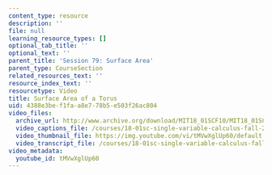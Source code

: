 ```yaml
---
content_type: resource
description: ''
file: null
learning_resource_types: []
optional_tab_title: ''
optional_text: ''
parent_title: 'Session 79: Surface Area'
parent_type: CourseSection
related_resources_text: ''
resource_index_text: ''
resourcetype: Video
title: Surface Area of a Torus
uid: 4388e3be-f1fa-a8e7-78b5-e503f26ac804
video_files:
  archive_url: http://www.archive.org/download/MIT18_01SCF10/MIT18_01SCF10Rec_59_300k.mp4
  video_captions_file: /courses/18-01sc-single-variable-calculus-fall-2010/0fc3506e52495352b154eb5bed4ed5b0_tMVwXglUp60.vtt
  video_thumbnail_file: https://img.youtube.com/vi/tMVwXglUp60/default.jpg
  video_transcript_file: /courses/18-01sc-single-variable-calculus-fall-2010/e5d78397b0742551a595933abfece0e5_tMVwXglUp60.pdf
video_metadata:
  youtube_id: tMVwXglUp60
---
```

